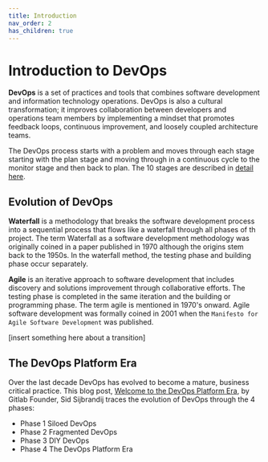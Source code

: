 ```yaml
---
title: Introduction 
nav_order: 2
has_children: true
---
```


# Introduction to DevOps

**DevOps** is a set of practices and tools that combines software development and information technology operations. DevOps is also a cultural transformation; it improves collaboration between developers and operations team members by implementing a mindset that promotes feedback loops, continuous improvement, and loosely coupled architecture teams.  


The DevOps process starts with a problem and moves through each stage starting with the plan stage and moving through in a continuous cycle to the monitor stage and then back to plan. The 10 stages are described in <a href="https://about.gitlab.com/stages-devops-lifecycle/" target="_blank">detail here</a>.


## Evolution of DevOps

**Waterfall** is a methodology that breaks the software development process into a sequential process that flows like a waterfall through all phases of th project. The term Waterfall as a software development methodology was originally coined in a paper published in 1970 although the origins stem back to the 1950s. In the waterfall method, the testing phase and building phase occur separately. 

**Agile** is an iterative approach to software development that includes discovery and solutions improvement through collaborative efforts. The testing phase is completed in the same iteration and the building or programming phase. The term agile is mentioned in 1970's onward. Agile software development was formally coined in 2001 when the `Manifesto for Agile Software Development` was published. 

[insert something here about a transition]

## The DevOps Platform Era
Over the last decade DevOps has evolved to become a mature, business critical practice. This blog post, <a href="https://about.gitlab.com/blog/2021/08/03/welcome-to-the-devops-platform-era/" target="_blank">Welcome to the DevOps Platform Era</a>, by Gitlab Founder, Sid Sijbrandij traces the evolution of DevOps through the 4 phases:

* Phase 1 Siloed DevOps
* Phase 2 Fragmented DevOps
* Phase 3 DIY DevOps
* Phase 4 The DevOps Platform Era



